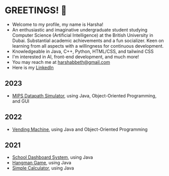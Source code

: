 # GREETINGS! 👋

<!--
**HarshaBeth/HarshaBeth** is a ✨ _special_ ✨ repository because its `README.md` (this file) appears on your GitHub profile.

Here are some ideas to get you started:

- 🔭 I’m currently working on ...
- 🌱 I’m currently learning ...
- 👯 I’m looking to collaborate on ...
- 🤔 I’m looking for help with ...
- 💬 Ask me about ...
- 📫 How to reach me: ...
- 😄 Pronouns: ...
- ⚡ Fun fact: ...
-->

- Welcome to my profile, my name is Harsha!
- An enthusiastic and imaginative undergraduate student studying Computer Science (Artificial Intelligence) at the British University in Dubai. Substantial academic achievements and a fun socializer. Keen on learning from all aspects with a willingness for continuous development.
- Knowledgeable in Java, C++, Python, HTML/CSS, and tailwind CSS
- I'm interested in AI, front-end development, and much more!
- You may reach me at harshabbeth@gmail.com
- Here is my [LinkedIn](https://www.linkedin.com/in/harsha-beth-6b376123a/)


## 2023
- [MIPS Datapath Simulator](https://github.com/HarshaBeth/MIPS-Datapath-Simulator/tree/main), using Java, Object-Oriented Programming, and GUI

## 2022
- [Vending Machine](https://github.com/HarshaBeth/Vending-Machine), using Java and Object-Oriented Programming

## 2021
- [School Dashboard System](https://github.com/HarshaBeth/School-Dashboard), using Java
- [Hangman Game](https://github.com/HarshaBeth/Java-Hangman-Game), using Java
- [Simple Calculator](https://github.com/HarshaBeth/Simple-Calculator), using Java

